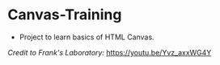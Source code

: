# Canvas-Training

- Project to learn basics of HTML Canvas.

_Credit to Frank's Laboratory:_
https://youtu.be/Yvz_axxWG4Y

